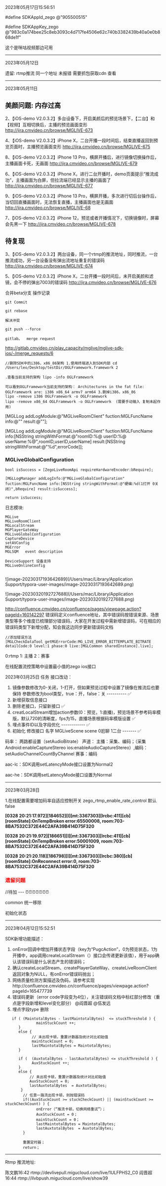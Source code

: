 



2023年05月17日15:56:51

\#define SDKAppId_zego @"905500515"

\#define SDKAppKey_zego @"983c0a174bee25c8eb3093c4d717fe4506e62c740b3382439b40a0e0b868de1f"

这个是咪咕视频那边可用

---



2023年05月12日

遗留: rtmp推流 同一个地址 未报错   需要抓包获取cdn 查看







----



2023年05月11日

## 美颜问题: 内存过高

2、【iOS-demo V2.0.3.2】多台设备下，开启美颜后的预览场景下，【二台】和【视频】互相切换后，主播的预览画面变形
http://jira.cmvideo.cn/browse/MGLIVE-673

4、【iOS-demo V2.0.3.2】iPhone X，二台开播一段时间后，结束直播返回到预览页面时，主播预览画面变形
http://jira.cmvideo.cn/browse/MGLIVE-675

8、【iOS-demo V2.0.3.2】iPhone 13 Pro，横屏开播后，进行镜像切换操作后，主播画面卡死，无画面
http://jira.cmvideo.cn/browse/MGLIVE-679

6、【iOS-demo V2.0.3.2】iPhone X，进行二台开播时，demo页面提示“推流成功”，主播画面为白屏，但拉流端已经显示主播的画面了
http://jira.cmvideo.cn/browse/MGLIVE-677

9、【iOS-demo V2.0.3.2】iPhone 13 Pro，横屏开播，多次进行切后台操作后，当切回直播画面时，无法恢复直播，主播画面也是无画面
http://jira.cmvideo.cn/browse/MGLIVE-68

7、【iOS-demo V2.0.3.2】iPhone 12，预览或者开播情况下，切换镜像时，屏幕会先黑一下
http://jira.cmvideo.cn/browse/MGLIVE-678



## 待复现

3、【iOS-demo V2.0.3.2】两台设备，同一个rtmp的推流地址，同时推流，一台推流成功，另一台设备没有弹出流地址重复的错误码
http://jira.cmvideo.cn/browse/MGLIVE-674

5、【iOS-demo V2.0.3.2】iPhone X，二台开播一段时间后，未开启美颜和滤镜，会不停的弹出7003的错误码
http://jira.cmvideo.cn/browse/MGLIVE-676









合并beta分支 操作记录

```
git Commit

git rebase

解决冲突

git push --force

gitlab。  merge request
```



http://gitlab.cmvideo.cn/play_capacity/mglive/mglive-sdk-ios/-/merge_requests/6







````objc
//删除SDK中的i386，x86_86架构 1.使用终端进入到SDK内部 cd /Users/leo/Desktop/testDir/OGLFramework.framework 2

.查看当前支持的架构 lipo -info OGLFramework  

可以看到OGLFramework当前支持的架构： Architectures in the fat file: OGLFramework are: i386 x86_64 armv7 arm64 3.删掉i386，x86_86
lipo -remove i386 OGLFramework -o OGLFramework
lipo -remove x86_64 OGLFramework -o OGLFramework  (需要手动输入 复制未起作用)
````





[MGLLog addLogModule:@"MGLiveRoomClient" fuction:MGLFuncName info:@"" result:@""];



[MGLLog addLogModule:@"MGLiveRoomClient" fuction:MGLFuncName info:[NSString stringWithFormat:@"roomID:%@ userID:%@ userName:%@",roomID,userID,userName] result:[NSString stringWithFormat:@"%d",errorCode]];

###  MGLiveGlobalConfiguration

```
bool isSuccess = [ZegoLiveRoomApi requireHardwareEncoder:bRequire];

[MGLLogManager addLogInfo:@"MGLiveGlobalConfiguration" fuction:MGLFuncName info:[NSString stringWithFormat:@"硬编:%d(1打开 0关闭)",bRequire] result:isSuccess];

return isSuccess;
```





日志模块:

```
MGLive  
MGLiveRoomClient
MGLocalStream
MGPlayerGateWay
MGLiveGlobalConfiguration
CaptureDevice
setAVConfig
MGError
MGLSQM   event description

DeviceSupport 设备支持
MGLiveOnlineConfig


```



![image-20230317193642689](/Users/mac/Library/Application Support/typora-user-images/image-20230317193642689.png)



![image-20230320192727688](/Users/mac/Library/Application Support/typora-user-images/image-20230320192727688.png)

http://confluence.cmvideo.cn/confluence/pages/viewpage.action?pageId=160142297
错误码定义confluence地址，其中错误码按错误来源、场景类型等多个维度已梳理部分错误码，大家在开发过程中需新增错误码，可在相应的错误码类型下新增分配，知会我这边同步更新错误码文档

```objc
//添加错误方法
[MGLCheckDataTool getMGErrorCode:MG_LIVE_ERROR_BITTEMPLATE_BITRATE detailCode:0 level:1 phase:0 live:[MGLCommon sharedInstance].live];
```





0:rtmp 1: 主播 2：赛事



在线配置流控策略中设置最小值的zego ios接口

2023年03月25日  任务
接口改动：

1. 镜像参数修改为0-关闭，1-打开，但如果预览过程中设置了镜像在推流后也要保持
   参数修改为bool类型，true：开，false：关 ---------- ✅
2. 新增获取信息接口
3. 删除老接口，只留新接口  ✅
4.  creatLocalStream增加action参数(0：预览，1:直播)，预览场景不参考码率模版，默认720的清晰度，fps为15，直播场景根据码率模版设置   ✅
5. 埋点事件ID以及字段优化  ------------  ✅
6. 初始化 修改接口 名字 MGLiveScene scene 0尬聊 1二台    ------- ✅



码率：
   两路都设置（setAudioBitrate）
声道：
   主播：采集、编码；（采集Android:enableCaptureStereo  ios:enableAudioCaptureStereo）,编码：setAudioChannelCountByChannel
   赛事：编码

aac-lc：SDK调用setLatencyMode接口设置为Normal2

aac-he：SDK调用setLatencyMode接口设置为Normal



----



2023年03月28日

1.在线配置需要增加码率自适应控制开关
zego_rtmp_enable_rate_control 默认false



**[0328 20:21:17.972][184652][I][mt:3367303][lrcbc:411][cb][roomState]:OnTempBroken error:65500008, room:703-8BA7532C372E44C2AFA39B414D75F320**

**[0328 20:21:19.972][186651][I][mt:3367303][lrcbc:411][cb][roomState]:OnTempBroken error:50001009, room:703-8BA7532C372E44C2AFA39B414D75F320**

**[0328 20:21:20.118][186798][I][mt:3367303][lrcbc:380][cb][roomState]:OnReconnect error:0, room:703-8BA7532C372E44C2AFA39B414D75F320**

### <font color=red>遗留问题</font>

//待加 --- ⏰⏰⏰⏰⏰⏰⏰

common 统一移除

初始化状态 

---



2023年04月12日15:52:51

SDK新增功能描述：
1. onError回调中增加开播状态字段（key为“PugcAction”，0为预览状态，1为开播中，app调用createLocalStream（）接口会传递更新该值），用于app确认该错误码是什么状态产生的错误码；
2. 确认createLocalStream、createPlayerGateWay、createLiveRoomClient返回对象为NULL，有onError错误码抛出；
3. 网络质量检测方案描述及伪码，请参考实现http://confluence.cmvideo.cn/confluence/pages/viewpage.action?pageId=165477739
4. 错误码更新（error code字段变为4位），关注错误码文档中标红部分修改（重点是字段新增和level变化部分）  @阎晋超 @伍发远
5. 埋点字段type 删除

```
   if ( (MaintotalBytes - lastMaintotalBytes)  <= stuckThreshold ) {
              mainStuckCount ++;
      }
      else {
            // 未出现卡顿，重置计数器及统计对比初始值
            mainStuckCount = 0;
            lastMaintotalBytes = MaintotalBytes;
      }

      if (  (AuxtotalBytes - lastAuxtotalBytes) <= stuckThreshold ) {
            AuxStuckCount ++;
      }
      else {
           // 未出现卡顿，重置计数器及统计对比初始值
           AuxStuckCount = 0;
           lastAuxtotalBytes  = AuxtotalBytes;
       }
        // 任意一路流出现卡顿，则抛错误码
        if((AuxStuckCount >= stuckCheckCount) || (mainStuckCount >= stuckCheckCount) ) {
              onError（“推流卡顿，切换网络重试”）；
              AuxStuckCount = 0；
              mainStuckCount = 0；
              lastMaintotalBytes = MaintotalBytes;
              lastAuxtotalBytes  = AuxtotalBytes;
        }

        重置定时器；
        return；
```



---

Rtmp 推流地址:

陈文鹏16:42
rtmp://devlivepull.migucloud.com/live/1ULFPHS2_C0
阎晋超16:44
rtmp://ilvbpush.migucloud.com/live/show39
